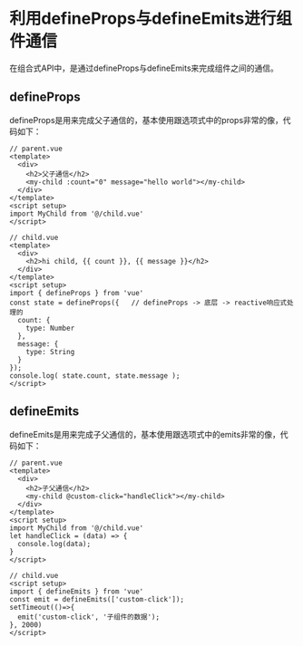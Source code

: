 # 利用defineProps与defineEmits进行组件通信

在组合式API中，是通过defineProps与defineEmits来完成组件之间的通信。

## defineProps

defineProps是用来完成父子通信的，基本使用跟选项式中的props非常的像，代码如下：

```vue
// parent.vue
<template>
  <div>
    <h2>父子通信</h2>
    <my-child :count="0" message="hello world"></my-child>
  </div>
</template>
<script setup>
import MyChild from '@/child.vue'
</script>

// child.vue
<template>
  <div>
    <h2>hi child, {{ count }}, {{ message }}</h2>
  </div>
</template>
<script setup>
import { defineProps } from 'vue'
const state = defineProps({   // defineProps -> 底层 -> reactive响应式处理的
  count: {
    type: Number
  },
  message: {
    type: String
  }
});
console.log( state.count, state.message );
</script>
```

## defineEmits

defineEmits是用来完成子父通信的，基本使用跟选项式中的emits非常的像，代码如下：

```vue
// parent.vue
<template>
  <div>
    <h2>子父通信</h2>
    <my-child @custom-click="handleClick"></my-child>
  </div>
</template>
<script setup>
import MyChild from '@/child.vue'
let handleClick = (data) => {
  console.log(data);
}
</script>

// child.vue
<script setup>
import { defineEmits } from 'vue'
const emit = defineEmits(['custom-click']);
setTimeout(()=>{
  emit('custom-click', '子组件的数据');
}, 2000)
</script>
```

